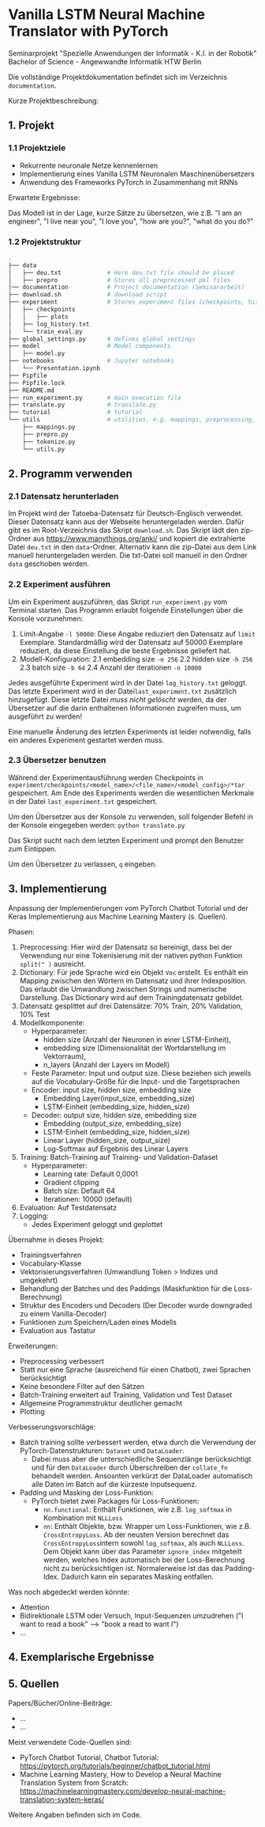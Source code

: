 # Vanilla LSTM Neural Machine Translator with PyTorch

Seminarprojekt "Spezielle Anwendungen der Informatik - K.I. in der Robotik"
Bachelor of Science - Angewwandte Informatik HTW Berlin

Die vollständige Projektdokumentation befindet sich im Verzeichnis `documentation`.

Kurze Projektbeschreibung:

## 1. Projekt
### 1.1 Projektziele

- Rekurrente neuronale Netze kennenlernen
- Implementierung eines Vanilla LSTM Neuronalen Maschinenübersetzers
- Anwendung des Frameworks PyTorch in Zusammenhang mit RNNs

Erwartete Ergebnisse:

Das Modell ist in der Lage, kurze Sätze zu übersetzen, wie z.B. "I am an engineer", "I live near you", "I love you", "how are you?", "what do you do?"


### 1.2 Projektstruktur

``` bash
.
├── data
│   ├── deu.txt             # Here deu.txt file should be placed
│   ├── prepro              # Stores all preprocessed pkl files
|── documentation           # Project documentation (Seminararbeit)
├── download.sh             # download script
├── experiment              # Stores experiment files (checkpoints, history, plots) and train_eval.py
│   ├── checkpoints
│   │   ├── plots
│   ├── log_history.txt
│   └── train_eval.py
├── global_settings.py      # defines global settings
├── model                   # Model components
│   ├── model.py            
├── notebooks               # Jupyter notebooks
│   └── Presentation.ipynb  
├── Pipfile         
├── Pipfile.lock
├── README.md
├── run_experiment.py       # main execution file
├── translate.py            # translate.py
├── tutorial                # tutorial
└── utils                   # utilities, e.g. mappings, preprocessing, tokenization, general utils
    ├── mappings.py
    ├── prepro.py
    ├── tokenize.py
    └── utils.py
```

## 2. Programm verwenden

### 2.1 Datensatz herunterladen

Im Projekt wird der Tatoeba-Datensatz für Deutsch-Englisch verwendet.
Dieser Datensatz kann aus der Webseite heruntergeladen werden.
Dafür gibt es im Root-Verzeichnis das Skript `download.sh`. Das Skript lädt den zip-Ordner aus https://www.manythings.org/anki/ und kopiert die extrahierte Datei `deu.txt` in den `data`-Ordner. 
Alternativ kann die zip-Datei aus dem Link manuell heruntergeladen werden. Die txt-Datei soll manuell in den Ordner `data` geschoben werden.

### 2.2 Experiment ausführen

Um ein Experiment auszuführen, das Skript `run_experiment.py` vom Terminal starten.
Das Programm erlaubt folgende Einstellungen über die Konsole vorzunehmen:
1. Limit-Angabe `-l 50000`: Diese Angabe reduziert den Datensatz auf `limit` Exemplare. Standardmäßig wird der Datensatz auf 50000 Exemplare reduziert, da diese Einstellung die beste Ergebnisse geliefert hat.
2. Modell-Konfiguration:
2.1 embedding size `-e 256` 
2.2 hidden size `-h 256`
2.3 batch size `-b 64`
2.4 Anzahl der iterationen `-n 10000`

Jedes ausgeführte Experiment wird in der Datei `log_history.txt` geloggt. Das letzte Experiment wird in der Datei`last_experiment.txt` zusätzlich hinzugefügt.
Diese letzte Datei *muss nicht gelöscht* werden, da der Übersetzer auf die darin enthaltenen Informationen zugreifen muss, um ausgeführt zu werden!

Eine manuelle Änderung des letzten Experiments ist leider notwendig, falls ein anderes Experiment gestartet werden muss.


### 2.3 Übersetzer benutzen

Während der Experimentausführung werden Checkpoints in `experiment/checkpoints/<model_name>/<file_name>/<model_config>/*tar` gespeichert.
Am Ende des Experiments werden die wesentlichen Merkmale in der Datei `last_experiment.txt` gespeichert.

Um den Übersetzer aus der Konsole zu verwenden, soll folgender Befehl in der Konsole eingegeben werden:
`python translate.py`

Das Skript sucht nach dem letzten Experiment und prompt den Benutzer zum Eintippen.

Um den Übersetzer zu verlassen, `q` eingeben.

## 3. Implementierung

Anpassung der Implementierungen vom PyTorch Chatbot Tutorial und der Keras Implementierung aus Machine Learning Mastery (s. Quellen).

Phasen:

1. Preprocessing: Hier wird der Datensatz so bereinigt, dass bei der Verwendung nur eine Tokenisierung mit der nativen python Funktion `split(" )` ausreicht.
2. Dictionary: Für jede Sprache wird ein Objekt `Voc` erstellt. Es enthält ein Mapping zwischen den Wörtern im Datensatz und ihrer Indexposition. Das erlaubt die Umwandlung zwischen Strings und numerische Darstellung. Das Dictionary wird auf dem Trainingdatensatz gebildet.
3. Datensatz gesplittet auf drei Datensätze: 70% Train, 20% Validation, 10% Test
4. Modellkomponente:
    - Hyperparameter: 
        - hidden size (Anzahl der Neuronen in einer LSTM-Einheit), 
        - embedding size (Dimensionalität der Wortdarstellung im Vektorraum), 
        - n_layers (Anzahl der Layers im Modell)
    - Feste Parameter: Input und output size. Diese beziehen sich jeweils auf die Vocabulary-Größe für die Input- und die Targetsprachen
    - Encoder: input size, hidden size, embedding size 
        - Embedding Layer(input_size, embedding_size)
        - LSTM-Einheit (embedding_size, hidden_size)
    - Decoder: output size, hidden size, embedding size
        - Embedding (output_size, embedding_size)
        - LSTM-Einheit (embedding_size, hidden_size)
        - Linear Layer (hidden_size, output_size)
        - Log-Softmax auf Ergebnis des Linear Layers
5. Training: Batch-Training auf Training- und Validation-Dataset
    - Hyperparameter:
        - Learning rate: Default 0,0001
        - Gradient clipping
        - Batch size: Default 64
        - Iterationen: 10000 (default)
6. Evaluation: Auf Testdatensatz
7. Logging: 
    - Jedes Experiment geloggt und geplottet 

Übernahme in dieses Projekt:

- Trainingsverfahren
- Vocabulary-Klasse
- Vektorisierungsverfahren (Umwandlung Token > Indizes und umgekehrt)
- Behandlung der Batches und des Paddings (Maskfunktion für die Loss-Berechnung)
- Struktur des Encoders und Decoders (Der Decoder wurde downgraded zu einem Vanilla-Decoder)
- Funktionen zum Speichern/Laden eines Modells
- Evaluation aus Tastatur

Erweiterungen:

- Preprocessing verbessert
- Statt nur eine Sprache (ausreichend für einen Chatbot), zwei Sprachen berücksichtigt
- Keine besondere Filter auf den Sätzen
- Batch-Training erweitert auf Training, Validation und Test Dataset
- Allgemeine Programmstruktur deutlicher gemacht
- Plotting

Verbesserungsvorschläge:

- Batch training sollte verbessert werden, etwa durch die Verwendung der PyTorch-Datenstrukturen: `Dataset` und `DataLoader`.
    - Dabei muss aber die unterschiedliche Sequenzlänge berücksichtigt und für den `DataLoader` durch Überschreiben der `collate_fn` behandelt werden. Ansosnten verkürzt der DataLoader automatisch alle Daten im Batch auf die kürzeste Inputsequenz.
- Padding und Masking der Loss-Funktion:
    - PyTorch bietet zwei Packages für Loss-Funktionen:
        - `nn.functional`: Enthält Funktionen, wie z.B. `log_softmax` in Kombination mit `NLLLoss`
        - `nn`: Enthält Objekte, bzw. Wrapper um Loss-Funktionen, wie z.B. `CrossEntropyLoss`. Ab der neusten Version berechnet das `CrossEntropyLoss`intern sowohl `log_softmax`, als auch `NLLLoss`. Dem Objekt kann über das Parameter `ignore_index` mitgeteilt werden, welches Index automatisch bei der Loss-Berechnung nicht zu berücksichtigen ist. Normalerweise ist das das Padding-Idex. Dadurch kann ein separates Masking entfallen.

Was noch abgedeckt werden könnte:
- Attention
- Bidirektionale LSTM oder Versuch, Input-Sequenzen umzudrehen ("I want to read a book" --> "book a read to want I")
- ...

## 4. Exemplarische Ergebnisse

## 5. Quellen

Papers/Bücher/Online-Beiträge:
- ...
- ...

Meist verwendete Code-Quellen sind:

- PyTorch Chatbot Tutorial, Chatbot Tutorial: https://pytorch.org/tutorials/beginner/chatbot_tutorial.html 
- Machine Learning Mastery, How to Develop a Neural Machine Translation System from Scratch: https://machinelearningmastery.com/develop-neural-machine-translation-system-keras/

Weitere Angaben befinden sich im Code.
